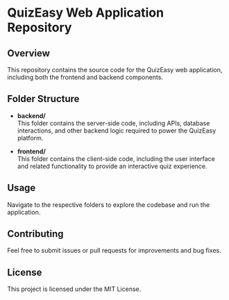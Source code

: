 # QuizEasy Web Application Repository

## Overview
This repository contains the source code for the QuizEasy web application, including both the frontend and backend components.

## Folder Structure
- **backend/**  
  This folder contains the server-side code, including APIs, database interactions, and other backend logic required to power the QuizEasy platform.

- **frontend/**  
  This folder contains the client-side code, including the user interface and related functionality to provide an interactive quiz experience.

## Usage
Navigate to the respective folders to explore the codebase and run the application.

## Contributing
Feel free to submit issues or pull requests for improvements and bug fixes.

## License
This project is licensed under the MIT License.

